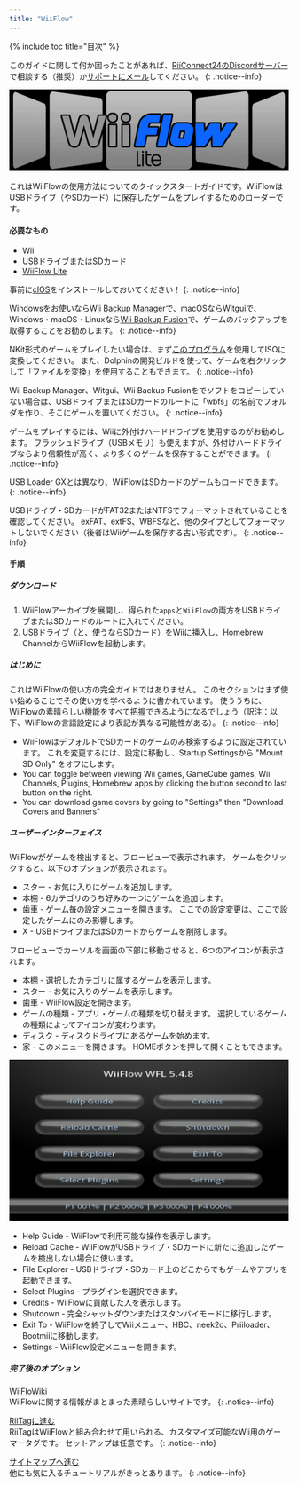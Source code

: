 ```yaml
---
title: "WiiFlow"
---
```


{% include toc title="目次" %}

このガイドに関して何か困ったことがあれば、[RiiConnect24のDiscordサーバー](https://discord.gg/rc24)で相談する（推奨）か[サポートにメール](mailto:support@riiconnect24.net)してください。
{: .notice--info}

![WiiFlow](/images/wiiflowlogo.png)

これはWiiFlowの使用方法についてのクイックスタートガイドです。WiiFlowはUSBドライブ（やSDカード）に保存したゲームをプレイするためのローダーです。

#### 必要なもの

* Wii
* USBドライブまたはSDカード
* [WiiFlow Lite](https://hbb1.oscwii.org/hbb/wiiflow/wiiflow.zip)

事前に[cIOS](/cios)をインストールしておいてください！
{: .notice--info}

Windowsをお使いなら[Wii Backup Manager](/wiibackupmanager)で、macOSなら[Witgui](https://desairem.com/wordpress/category/witgui-download/)で、Windows・macOS・Linuxなら[Wii Backup Fusion](https://github.com/larsenv/Wii-Backup-Fusion)で、ゲームのバックアップを取得することをお勧めします。
{: .notice--info}

NKit形式のゲームをプレイしたい場合は、まず[このプログラム](https://gbatemp.net/download/nkit.36157/)を使用してISOに変換してください。 また、Dolphinの開発ビルドを使って、ゲームを右クリックして「ファイルを変換」を使用することもできます。
{: .notice--info}

Wii Backup Manager、Witgui、Wii Backup Fusionをでソフトをコピーしていない場合は、USBドライブまたはSDカードのルートに「wbfs」の名前でフォルダを作り、そこにゲームを置いてください。
{: .notice--info}

ゲームをプレイするには、Wiiに外付けハードドライブを使用するのがお勧めします。 フラッシュドライブ（USBメモリ）も使えますが、外付けハードドライブならより信頼性が高く、より多くのゲームを保存することができます。
{: .notice--info}

USB Loader GXとは異なり、WiiFlowはSDカードのゲームもロードできます。
{: .notice--info}

USBドライブ・SDカードがFAT32またはNTFSでフォーマットされていることを確認してください。 exFAT、extFS、WBFSなど、他のタイプとしてフォーマットしないでください（後者はWiiゲームを保存する古い形式です）。
{: .notice--info}

#### 手順

##### ダウンロード

1. WiiFlowアーカイブを展開し、得られた`apps`と`WiiFlow`の両方をUSBドライブまたはSDカードのルートに入れてください。
2. USBドライブ（と、使うならSDカード）をWiiに挿入し、Homebrew ChannelからWiiFlowを起動します。

##### はじめに

これはWiiFlowの使い方の完全ガイドではありません。 このセクションはまず使い始めることでその使い方を学べるように書かれています。 使ううちに、WiiFlowの素晴らしい機能をすべて把握できるようになるでしょう（訳注：以下、WiiFlowの言語設定により表記が異なる可能性がある）。
{: .notice--info}

* WiiFlowはデフォルトでSDカードのゲームのみ検索するように設定されています。 これを変更するには、設定に移動し、Startup Settingsから "Mount SD Only" をオフにします。
* You can toggle between viewing Wii games, GameCube games, Wii Channels, Plugins, Homebrew apps by clicking the button second to last button on the right.
* You can download game covers by going to "Settings" then "Download Covers and Banners"

##### ユーザーインターフェイス

WiiFlowがゲームを検出すると、フロービューで表示されます。 ゲームをクリックすると、以下のオプションが表示されます。

* スター - お気に入りにゲームを追加します。
* 本棚 - 6カテゴリのうち好みの一つにゲームを追加します。
* 歯車 - ゲーム毎の設定メニューを開きます。 ここでの設定変更は、ここで設定したゲームにのみ影響します。
* X - USBドライブまたはSDカードからゲームを削除します。

フロービューでカーソルを画面の下部に移動させると、6つのアイコンが表示されます。

* 本棚 - 選択したカテゴリに属するゲームを表示します。
* スター - お気に入りのゲームを表示します。
* 歯車 - WiiFlow設定を開きます。
* ゲームの種類 - アプリ・ゲームの種類を切り替えます。 選択しているゲームの種類によってアイコンが変わります。
* ディスク - ディスクドライブにあるゲームを始めます。
* 家 - このメニューを開きます。 HOMEボタンを押して開くこともできます。

![WiiFlowメニュー](images/WFmenu.png)

* Help Guide - WiiFlowで利用可能な操作を表示します。
* Reload Cache - WiiFlowがUSBドライブ・SDカードに新たに追加したゲームを検出しない場合に使います。
* File Explorer - USBドライブ・SDカード上のどこからでもゲームやアプリを起動できます。
* Select Plugins - プラグインを選択できます。
* Credits - WiiFlowに貢献した人を表示します。
* Shutdown - 完全シャットダウンまたはスタンバイモードに移行します。
* Exit To - WiiFlowを終了してWiiメニュー、HBC、neek2o、Priiloader、Bootmiiに移動します。
* Settings - WiiFlow設定メニューを開きます。

##### 完了後のオプション

[WiiFloWiki](https://sites.google.com/site/WiiFlowiki4/)<br> WiiFlowに関する情報がまとまった素晴らしいサイトです。
{: .notice--info}

[RiiTagに進む](riitag)<br> RiiTagはWiiFlowと組み合わせて用いられる、カスタマイズ可能なWii用のゲーマータグです。 セットアップは任意です。
{: .notice--info}

[サイトマップへ進む](site-navigation)<br> 他にも気に入るチュートリアルがきっとあります。
{: .notice--info}
